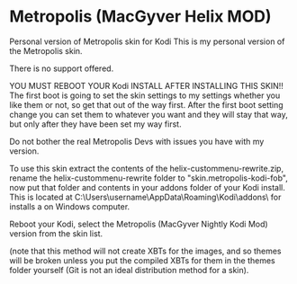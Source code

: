 Metropolis (MacGyver Helix MOD)
==========

Personal version of Metropolis skin for Kodi
This is my personal version of the Metropolis skin.

There is no support offered.

YOU MUST REBOOT YOUR Kodi INSTALL AFTER INSTALLING THIS SKIN!!
The first boot is going to set the skin settings to my settings whether you like them or not, 
so get that out of the way first.
After the first boot setting change you can set them to whatever you want and they will stay that way, 
but only after they have been set my way first.

Do not bother the real Metropolis Devs with issues you have with my version.

To use this skin extract the contents of the helix-custommenu-rewrite.zip, rename the helix-custommenu-rewrite folder to "skin.metropolis-kodi-fob", now put that folder and contents in your addons folder of your Kodi install.
This is located at C:\Users\username\AppData\Roaming\Kodi\addons\  for installs a on Windows computer.

Reboot your Kodi, select the Metropolis (MacGyver Nightly Kodi Mod) version from the skin list.

(note that this method will not create XBTs for the images, and so themes will be broken unless you put the compiled XBTs for them in the themes folder yourself (Git is not an ideal distribution method for a skin).